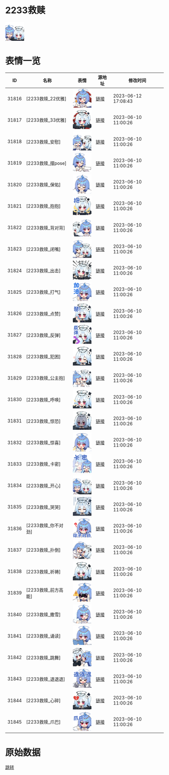 # 2233救赎

<img src="./cover.png" height="60" alt="cover" />

# 表情一览

|ID|名称|表情|源地址|修改时间|
|----|----|----|----|----|
|31816|[2233救赎_22优雅]|<img src="./pic/031816_%5B2233救赎_22优雅%5D.png" height="60" alt="22优雅"/>|[链接](https://i0.hdslb.com/bfs/emote/2ce852e6ab9f50db51c3b53d76a7a5664ec0b409.png)|2023-06-12 17:08:43|
|31817|[2233救赎_33优雅]|<img src="./pic/031817_%5B2233救赎_33优雅%5D.png" height="60" alt="33优雅"/>|[链接](https://i0.hdslb.com/bfs/emote/e74bf948ed894dbcf7d3dad9231c54c58bc4b288.png)|2023-06-10 11:00:26|
|31818|[2233救赎_安慰]|<img src="./pic/031818_%5B2233救赎_安慰%5D.png" height="60" alt="安慰"/>|[链接](https://i0.hdslb.com/bfs/emote/6869c0df2ac8e527ec312fd645b6aa7b5434f309.png)|2023-06-10 11:00:26|
|31819|[2233救赎_摆pose]|<img src="./pic/031819_%5B2233救赎_摆pose%5D.png" height="60" alt="摆pose"/>|[链接](https://i0.hdslb.com/bfs/emote/aa362cc3128b82e4a942126c77c8975eafc9bc41.png)|2023-06-10 11:00:26|
|31820|[2233救赎_保佑]|<img src="./pic/031820_%5B2233救赎_保佑%5D.png" height="60" alt="保佑"/>|[链接](https://i0.hdslb.com/bfs/emote/a211d342581a720dab1ef42854201202804fcb27.png)|2023-06-10 11:00:26|
|31821|[2233救赎_抱抱]|<img src="./pic/031821_%5B2233救赎_抱抱%5D.png" height="60" alt="抱抱"/>|[链接](https://i0.hdslb.com/bfs/emote/47f2beb5c8d12838ea24b2bc69ab855979d12f8f.png)|2023-06-10 11:00:26|
|31822|[2233救赎_背对背]|<img src="./pic/031822_%5B2233救赎_背对背%5D.png" height="60" alt="背对背"/>|[链接](https://i0.hdslb.com/bfs/emote/e1bcb6ed9cb74ece05d3446ffc8b0f9ffdbff4ff.png)|2023-06-10 11:00:26|
|31823|[2233救赎_闭嘴]|<img src="./pic/031823_%5B2233救赎_闭嘴%5D.png" height="60" alt="闭嘴"/>|[链接](https://i0.hdslb.com/bfs/emote/8058de48e6144895bec06b1f5975f5f92e8ccd39.png)|2023-06-10 11:00:26|
|31824|[2233救赎_出击]|<img src="./pic/031824_%5B2233救赎_出击%5D.png" height="60" alt="出击"/>|[链接](https://i0.hdslb.com/bfs/emote/d072ad865a1e320dd1c4d11ce75dd0215bc7815b.png)|2023-06-10 11:00:26|
|31825|[2233救赎_打气]|<img src="./pic/031825_%5B2233救赎_打气%5D.png" height="60" alt="打气"/>|[链接](https://i0.hdslb.com/bfs/emote/1a0fe2b20f7d5f68e7589af41ec4f33a72dcec70.png)|2023-06-10 11:00:26|
|31826|[2233救赎_点赞]|<img src="./pic/031826_%5B2233救赎_点赞%5D.png" height="60" alt="点赞"/>|[链接](https://i0.hdslb.com/bfs/emote/587725ec7dc2cb10f473a378a646628eb07b9beb.png)|2023-06-10 11:00:26|
|31827|[2233救赎_反弹]|<img src="./pic/031827_%5B2233救赎_反弹%5D.png" height="60" alt="反弹"/>|[链接](https://i0.hdslb.com/bfs/emote/6247051b8238c8707f09eafc50683fa73bf70ceb.png)|2023-06-10 11:00:26|
|31828|[2233救赎_犯困]|<img src="./pic/031828_%5B2233救赎_犯困%5D.png" height="60" alt="犯困"/>|[链接](https://i0.hdslb.com/bfs/emote/ed49b7af539ab921f43c3dd608df5e16e2097480.png)|2023-06-10 11:00:26|
|31829|[2233救赎_公主抱]|<img src="./pic/031829_%5B2233救赎_公主抱%5D.png" height="60" alt="公主抱"/>|[链接](https://i0.hdslb.com/bfs/emote/76bc11d8aad0c91c3d350c49cea575f4ce095c38.png)|2023-06-10 11:00:26|
|31830|[2233救赎_呼唤]|<img src="./pic/031830_%5B2233救赎_呼唤%5D.png" height="60" alt="呼唤"/>|[链接](https://i0.hdslb.com/bfs/emote/8b0c6160e42ece8e60de4a606541a6f7e43670f6.png)|2023-06-10 11:00:26|
|31831|[2233救赎_惊恐]|<img src="./pic/031831_%5B2233救赎_惊恐%5D.png" height="60" alt="惊恐"/>|[链接](https://i0.hdslb.com/bfs/emote/b19cc0cccf6d204228446467be66fbdd2258f545.png)|2023-06-10 11:00:26|
|31832|[2233救赎_惊喜]|<img src="./pic/031832_%5B2233救赎_惊喜%5D.png" height="60" alt="惊喜"/>|[链接](https://i0.hdslb.com/bfs/emote/1d7cdd2941798f791f7bbb04daf9c267c649f344.png)|2023-06-10 11:00:26|
|31833|[2233救赎_卡密]|<img src="./pic/031833_%5B2233救赎_卡密%5D.png" height="60" alt="卡密"/>|[链接](https://i0.hdslb.com/bfs/emote/c854e4136e24b36b9a922d17bf60f7f4c0607780.png)|2023-06-10 11:00:26|
|31834|[2233救赎_开心]|<img src="./pic/031834_%5B2233救赎_开心%5D.png" height="60" alt="开心"/>|[链接](https://i0.hdslb.com/bfs/emote/4bbf51f3b1b2e3389c543806583c8bb49b500824.png)|2023-06-10 11:00:26|
|31835|[2233救赎_哭哭]|<img src="./pic/031835_%5B2233救赎_哭哭%5D.png" height="60" alt="哭哭"/>|[链接](https://i0.hdslb.com/bfs/emote/f6ea8a163e793e82e8bfb4bc4b58d475a1a12a03.png)|2023-06-10 11:00:26|
|31836|[2233救赎_你不对劲]|<img src="./pic/031836_%5B2233救赎_你不对劲%5D.png" height="60" alt="你不对劲"/>|[链接](https://i0.hdslb.com/bfs/emote/98e2c3a05b0d55e5706f09ce40fd0083966a3acf.png)|2023-06-10 11:00:26|
|31837|[2233救赎_扑倒]|<img src="./pic/031837_%5B2233救赎_扑倒%5D.png" height="60" alt="扑倒"/>|[链接](https://i0.hdslb.com/bfs/emote/a7e5c534f8930df4be2d77351a0399f5eacf8a8d.png)|2023-06-10 11:00:26|
|31838|[2233救赎_祈祷]|<img src="./pic/031838_%5B2233救赎_祈祷%5D.png" height="60" alt="祈祷"/>|[链接](https://i0.hdslb.com/bfs/emote/26d77e254ebda4ec0f2fed338c9e51a33fa042ad.png)|2023-06-10 11:00:26|
|31839|[2233救赎_前方高能]|<img src="./pic/031839_%5B2233救赎_前方高能%5D.png" height="60" alt="前方高能"/>|[链接](https://i0.hdslb.com/bfs/emote/9e17c053a50f9026ec4211b95da133f683745908.png)|2023-06-10 11:00:26|
|31840|[2233救赎_撒雪]|<img src="./pic/031840_%5B2233救赎_撒雪%5D.png" height="60" alt="撒雪"/>|[链接](https://i0.hdslb.com/bfs/emote/de1c7eeb3c8bc5645de265145fdd563f3626333b.png)|2023-06-10 11:00:26|
|31841|[2233救赎_诵读]|<img src="./pic/031841_%5B2233救赎_诵读%5D.png" height="60" alt="诵读"/>|[链接](https://i0.hdslb.com/bfs/emote/e126c57149fe9834a49e4bae880738eedef375f7.png)|2023-06-10 11:00:26|
|31842|[2233救赎_跳舞]|<img src="./pic/031842_%5B2233救赎_跳舞%5D.png" height="60" alt="跳舞"/>|[链接](https://i0.hdslb.com/bfs/emote/aa195084ceb27a242aed54f7648afb19fd892a30.png)|2023-06-10 11:00:26|
|31843|[2233救赎_退退退]|<img src="./pic/031843_%5B2233救赎_退退退%5D.png" height="60" alt="退退退"/>|[链接](https://i0.hdslb.com/bfs/emote/7f31156235286bc260c91d7e3f31b1161a5fac3b.png)|2023-06-10 11:00:26|
|31844|[2233救赎_心碎]|<img src="./pic/031844_%5B2233救赎_心碎%5D.png" height="60" alt="心碎"/>|[链接](https://i0.hdslb.com/bfs/emote/ca44d4c84065acdb68c82c16d7979a86a5bcbca7.png)|2023-06-10 11:00:26|
|31845|[2233救赎_爪巴]|<img src="./pic/031845_%5B2233救赎_爪巴%5D.png" height="60" alt="爪巴"/>|[链接](https://i0.hdslb.com/bfs/emote/7029d78de13805c8f2ef552b0aeb23775de997d1.png)|2023-06-10 11:00:26|

# 原始数据

[跳转](./raw.json)

